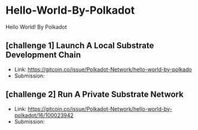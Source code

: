 # Hello-World-By-Polkadot
Hello World! By Polkadot

## [challenge 1] Launch A Local Substrate Development Chain
* Link: https://gitcoin.co/issue/Polkadot-Network/hello-world-by-polkado
* Submission:
## [challenge 2] Run A Private Substrate Network
* Link: https://gitcoin.co/issue/Polkadot-Network/hello-world-by-polkadot/16/100023942
* Submission:
